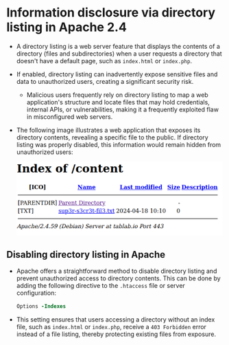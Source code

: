 # Information disclosure via directory listing in Apache 2.4

* A directory listing is a web server feature that displays the contents of a directory (files and subdirectories) when a user requests a directory that doesn't have a default page, such as `index.html` or `index.php`.
* If enabled, directory listing can inadvertently expose sensitive files and data to unauthorized users, creating a significant security risk.
  * Malicious users frequently rely on directory listing to map a web application's structure and locate files that may hold credentials, internal APIs, or vulnerabilities, making it a frequently exploited flaw in misconfigured web servers.
* The following image illustrates a web application that exposes its directory contents, revealing a specific file to the public. If directory listing was properly disabled, this information would remain hidden from unauthorized users:

  ![Directory listing example][1]

## Disabling directory listing in Apache

* Apache offers a straightforward method to disable directory listing and prevent unauthorized access to directory contents. This can be done by adding the following directive to the `.htaccess` file or server configuration:

  ```apache
  Options -Indexes
  ```

* This setting ensures that users accessing a directory without an index file, such as `index.html` or `index.php`, receive a `403 Forbidden` error instead of a file listing, thereby protecting existing files from exposure.

[1]: /static/images/directory-listing-example.png
